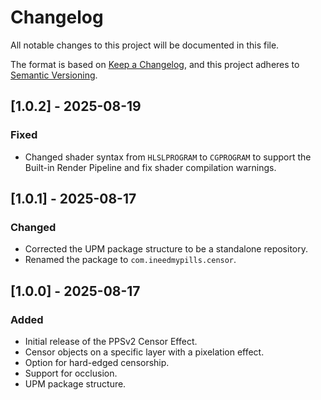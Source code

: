 # Changelog

All notable changes to this project will be documented in this file.

The format is based on [Keep a Changelog](https://keepachangelog.com/en/1.0.0/),
and this project adheres to [Semantic Versioning](https://semver.org/spec/v2.0.0.html).

## [1.0.2] - 2025-08-19

### Fixed
- Changed shader syntax from `HLSLPROGRAM` to `CGPROGRAM` to support the Built-in Render Pipeline and fix shader compilation warnings.

## [1.0.1] - 2025-08-17

### Changed
- Corrected the UPM package structure to be a standalone repository.
- Renamed the package to `com.ineedmypills.censor`.

## [1.0.0] - 2025-08-17

### Added
- Initial release of the PPSv2 Censor Effect.
- Censor objects on a specific layer with a pixelation effect.
- Option for hard-edged censorship.
- Support for occlusion.
- UPM package structure.
